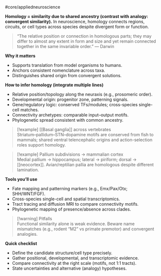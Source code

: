 #core/appliedneuroscience

**Homology = similarity due to shared ancestry (contrast with analogy: convergent similarity).** In neuroscience, homology connects regions, circuits, or cell types across species despite divergent form or function.

> “The relative position or connection in homologous parts; they may differ to almost any extent in form and size and yet remain connected together in the same invariable order.” — Darwin

**Why it matters**
- Supports translation from model organisms to humans.
- Anchors consistent nomenclature across taxa.
- Distinguishes shared origin from convergent solutions.

**How to infer homology (integrate multiple lines)**
- Relative position/topology along the neuraxis (e.g., prosomeric order).
- Developmental origin: progenitor zone, patterning signals.
- Gene/regulatory logic: conserved TFs/modules; cross-species single-cell matches.
- Connectivity archetypes: comparable input–output motifs.
- Phylogenetic spread consistent with common ancestry.

> [!example] [[Basal ganglia]] across vertebrates  
> Striatum–pallidum–STN–dopamine motifs are conserved from fish to mammals; shared ventral telencephalic origins and action-selection roles support homology.

> [!example] Pallium subdivisions → mammalian cortex  
> Medial pallium → hippocampus; lateral → piriform; dorsal → [[neocortex]]. Avian/reptilian pallia are homologous despite different lamination.

**Tools you’ll use**
- Fate mapping and patterning markers (e.g., Emx/Pax/Otx; SHH/WNT/FGF).
- Cross-species single-cell and spatial transcriptomics.
- Tract tracing and diffusion MRI to compare connectivity motifs.
- Phylogenetic mapping of presence/absence across clades.

> [!warning] Pitfalls  
> Functional similarity alone is weak evidence. Beware name mismatches (e.g., rodent “M2” vs primate premotor) and convergent analogies.

**Quick checklist**
- Define the candidate structure/cell type precisely.
- Gather positional, developmental, and transcriptomic evidence.
- Compare connectivity at the right scale (motifs, not 1:1 tracts).
- State uncertainties and alternative (analogy) hypotheses.